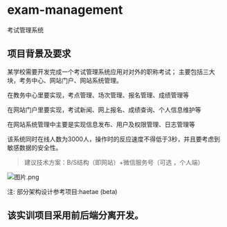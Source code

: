# exam-management
考试管理系统

## 项目背景及要求
某学校需要开发完成一个考试管理系统应用对对外的职称考试；
主要包括三大块，考务中心、网站门户、网站系统管理。

在教务中心里要实现，考点管理、场次管理、报名管理、成绩管理等

在网站门户里要实现，考试新闻、网上报名、成绩查询、个人信息维护等

在网站系统管理中主要是实现信息发布、用户及权限管理、日志管理等

该系统同时在线人数为3000人，操作时的反应速度不得低于3秒，并且要考虑到敏感数据的安全性。
> 建议技术方案：B/S结构（即网站）+微信服务号（可选 ，个人端）

![图片.png](https://kana-bucket.oss-cn-beijing.aliyuncs.com/%E5%9B%BE%E7%89%87_1601885201534.png)

注: 部分架构设计参考项目:haetae (beta)

## 该实训项目采用前后端分离开发。

